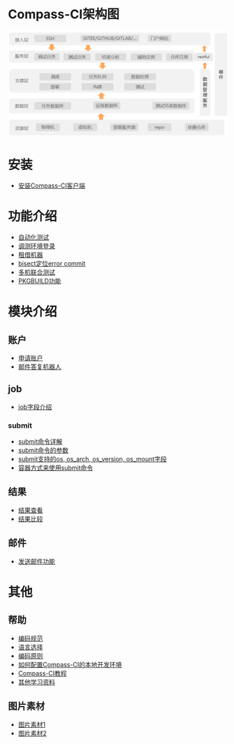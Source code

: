 Compass-CI架构图
================

![](./pictures/compass-ci-architecture.png)

安装
====

- [安装Compass-CI客户端](./install/install-cci-client.md)

功能介绍
========

- [自动化测试](./features/test-service/test-oss-project.zh.md)
- [调测环境登录](./features/login-to-testbox/log-in-machine-debug.md)
- [租借机器](./features/borrow-machine/borrow-machine.zh.md)
- [bisect定位error commit](./features/bisect/bisect_email.en.md)
- [多机联合测试](./features/multi-device-test/multi-device-test.md)
- [PKGBUILD功能](./features/PKGBUILD/write-PKGBUILD.zh.md)

模块介绍
========

账户
----

- [申请账户](./account/apply-account.zh.md)
- [邮件答复机器人](./account/mail-robot.md)

job
---

- [job字段介绍](./job/fields/)

### submit

- [submit命令详解](./job/submit/submit-job.zh.md)
- [submit命令的参数](./job/submit/options/)
- [submit支持的os, os_arch, os_version, os_mount字段](./job/submit/supported-testbox-matrix.md)
- [容器方式来使用submit命令](./job/submit/build-lkp-tests-container.zh.md)

结果
----

- [结果查看](./result/browse-results.zh.md)
- [结果比较](./result/compare-results.zh.md)

邮件
----

- [发送邮件功能](./mail/send-mail.md)

其他
====

帮助
----

- [编码规范](./help/code-spec.md)
- [语言选择](./help/lang-choice.md)
- [编码原则](./help/principles.md)
- [如何配置Compass-CI的本地开发环境](./help/develop-enviroment.md)
- [Compass-CI教程](./help/tutorial.md)
- [其他学习资料](./help/learning-resources.md)

图片素材
--------

- [图片素材1](./pictures/)
- [图片素材2](./public_sys-resources/)
